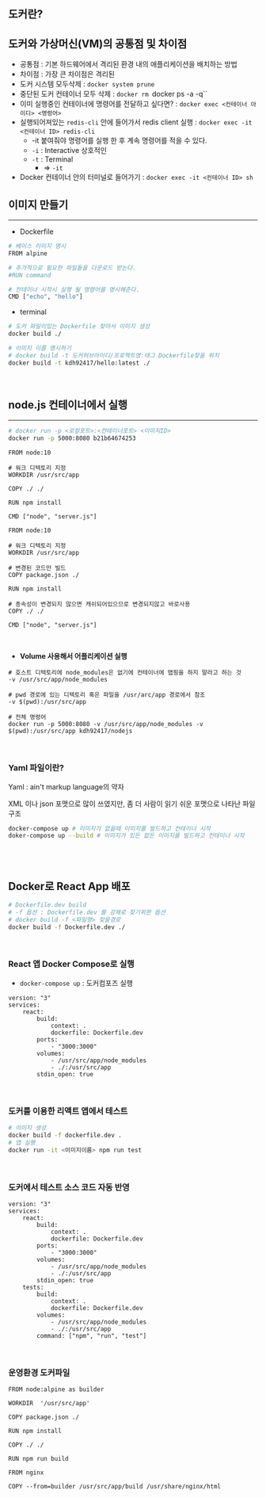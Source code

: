 ## 도커란?

## 도커와 가상머신(VM)의 공통점 및 차이점

- 공통점 : 기본 하드웨어에서 격리된 환경 내의 애플리케이션을 배치하는 방법
- 차이점 : 가장 큰 차이점은 격리된
- 도커 시스템 모두삭제 : `docker system prune`
- 중단된 도커 컨테이너 모두 삭제 : `docker rm `docker ps -a -q``
- 이미 실행중인 컨테이너에 명령어를 전달하고 싶다면? : `docker exec <컨테이너 아이디> <명령어>`
- 실행되어져있는 `redis-cli` 안에 들어가서 redis client 실행 : `docker exec -it <컨테이너 ID> redis-cli`
    - -it 붙여줘야 명령어를 실행 한 후 계속 명령어를 적을 수 있다.
    - `-i` : Interactive 상호적인
    - `-t` : Terminal
        - ⇒ `-it`
- Docker 컨테이너 안의 터미널로 들어가기 : `docker exec -it <컨테이너 ID> sh`

## 이미지 만들기

---

- Dockerfile

```bash
# 베이스 이미지 명시
FROM alpine

# 추가적으로 필요한 파일들을 다운로드 받는다.
#RUN command

# 컨테이너 시작시 실행 될 명령어를 명시해준다.
CMD ["echo", "hello"]
```

- terminal

```bash
# 도커 파일이있는 Dockerfile 찾아서 이미지 생성
docker build ./

# 이미지 이름 명시하기
# docker build -t 도커허브아이디/프로젝트명:태그 Dockerfile찾을 위치
docker build -t kdh92417/hello:latest ./
```

<br>

## node.js 컨테이너에서 실행

---

```bash
# docker run -p <로컬포트>:<컨테이너포트> <이미지ID>
docker run -p 5000:8080 b21b64674253
```

```docker
FROM node:10

# 워크 디텍토리 지정
WORKDIR /usr/src/app

COPY ./ ./

RUN npm install

CMD ["node", "server.js"]
```

```docker
FROM node:10

# 워크 디텍토리 지정
WORKDIR /usr/src/app

# 변경된 코드만 빌드
COPY package.json ./

RUN npm install

# 종속성이 변경되지 않으면 캐쉬되어있으므로 변경되지않고 바로사용
COPY ./ ./

CMD ["node", "server.js"]
```

<br>

- **Volume 사용해서 어플리케이션 실행**

```docker
# 호스트 디텍토리에 node_modules은 없기에 컨테이너에 맵핑을 하지 말라고 하는 것
-v /usr/src/app/node_modules

# pwd 경로에 있는 디텍토리 혹은 파일을 /usr/arc/app 경로에서 참조
-v $(pwd):/usr/src/app

# 전체 명령어
docker run -p 5000:8080 -v /usr/src/app/node_modules -v $(pwd):/usr/src/app kdh92417/nodejs
```
<br>

### Yaml 파일이란?

Yaml : ain't markup language의 약자

XML 이나 json 포맷으로 많이 쓰였지만, 좀 더 사람이 읽기 쉬운 포맷으로 나타난 파일 구조

```bash
docker-compose up # 이미지가 없을때 이미지를 빌드하고 컨테이너 시작
doker-compose up --build # 이미지가 있든 없든 이미지를 빌드하고 컨테이너 시작
```
<br>
<br>

## Docker로 React App 배포

```bash
# Dockerfile.dev build
# -f 옵션 : Dockerfile.dev 를 강제로 찾기위한 옵션
# docker build -f <파일명> 찾을경로
docker build -f Dockerfile.dev ./
```
<br>

### React 앱 Docker Compose로 실행

- `docker-compose up` : 도커컴포즈 실행

```docker
version: "3"
services:
    react:
        build:
            context: .
            dockerfile: Dockerfile.dev
        ports:
            - "3000:3000"
        volumes:
            - /usr/src/app/node_modules
            - ./:/usr/src/app
        stdin_open: true
```

<br>

### 도커를 이용한 리액트 앱에서 테스트

```bash
# 이미지 생성
docker build -f dockerfile.dev .
# 앱 실행
docker run -it <이미지이름> npm run test
```

<br>

### 도커에서 테스트 소스 코드 자동 반영

```docker
version: "3"
services:
    react:
        build:
            context: .
            dockerfile: Dockerfile.dev
        ports:
            - "3000:3000"
        volumes:
            - /usr/src/app/node_modules
            - ./:/usr/src/app
        stdin_open: true
    tests:
        build:
            context: .
            dockerfile: Dockerfile.dev
        volumes:
            - /usr/src/app/node_modules
            - ./:/usr/src/app
        command: ["npm", "run", "test"]
```

<br>

### 운영환경 도커파일

```docker
FROM node:alpine as builder

WORKDIR  '/usr/src/app'

COPY package.json ./

RUN npm install

COPY ./ ./

RUN npm run build

FROM nginx

COPY --from=builder /usr/src/app/build /usr/share/nginx/html
```